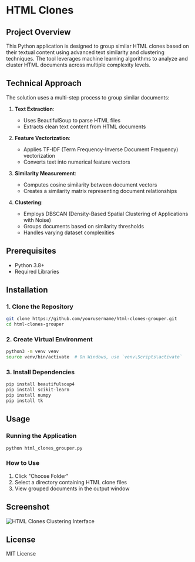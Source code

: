 # HTML Clones

## Project Overview

This Python application is designed to group similar HTML clones based on their textual content using advanced text similarity and clustering techniques. The tool leverages machine learning algorithms to analyze and cluster HTML documents across multiple complexity levels.

## Technical Approach

The solution uses a multi-step process to group similar documents:

1. **Text Extraction**: 
   - Uses BeautifulSoup to parse HTML files
   - Extracts clean text content from HTML documents

2. **Feature Vectorization**:
   - Applies TF-IDF (Term Frequency-Inverse Document Frequency) vectorization
   - Converts text into numerical feature vectors

3. **Similarity Measurement**:
   - Computes cosine similarity between document vectors
   - Creates a similarity matrix representing document relationships

4. **Clustering**:
   - Employs DBSCAN (Density-Based Spatial Clustering of Applications with Noise)
   - Groups documents based on similarity thresholds
   - Handles varying dataset complexities

## Prerequisites

- Python 3.8+
- Required Libraries

## Installation

### 1. Clone the Repository
```bash
git clone https://github.com/yourusername/html-clones-grouper.git
cd html-clones-grouper
```

### 2. Create Virtual Environment
```bash
python3 -m venv venv
source venv/bin/activate  # On Windows, use `venv\Scripts\activate`
```

### 3. Install Dependencies
```bash
pip install beautifulsoup4
pip install scikit-learn
pip install numpy
pip install tk
```

## Usage

### Running the Application
```bash
python html_clones_grouper.py
```

### How to Use
1. Click "Choose Folder"
2. Select a directory containing HTML clone files
3. View grouped documents in the output window

## Screenshot

![HTML Clones Clustering Interface](1(2).png)

## License
MIT License
